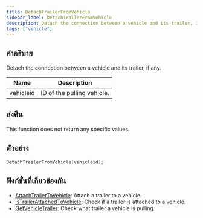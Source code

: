 ```yaml
---
title: DetachTrailerFromVehicle
sidebar_label: DetachTrailerFromVehicle
description: Detach the connection between a vehicle and its trailer, if any.
tags: ["vehicle"]
---
```


## คำอธิบาย

Detach the connection between a vehicle and its trailer, if any.

| Name      | Description                |
| --------- | -------------------------- |
| vehicleid | ID of the pulling vehicle. |

## ส่งคืน

This function does not return any specific values.

## ตัวอย่าง

```c
DetachTrailerFromVehicle(vehicleid);
```

## ฟังก์ชั่นที่เกี่ยวข้องกัน

- [AttachTrailerToVehicle](AttachTrailerToVehicle): Attach a trailer to a vehicle.
- [IsTrailerAttachedToVehicle](IsTrailerAttachedToVehicle): Check if a trailer is attached to a vehicle.
- [GetVehicleTrailer](GetVehicleTrailer): Check what trailer a vehicle is pulling.

